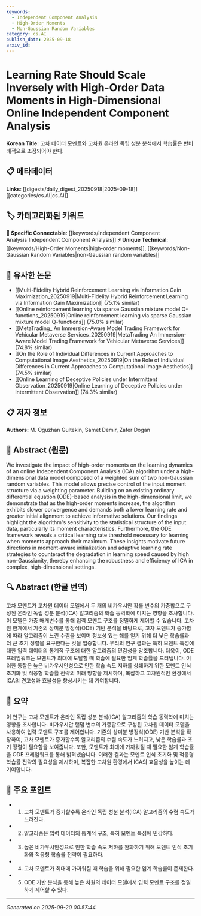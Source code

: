 ```yaml
---
keywords:
  - Independent Component Analysis
  - High-Order Moments
  - Non-Gaussian Random Variables
category: cs.AI
publish_date: 2025-09-18
arxiv_id:
---
```


<!-- KEYWORD_LINKING_METADATA:
{
  "processed_timestamp": "2025-09-22 22:22:09.112742",
  "vocabulary_version": "1.0",
  "selected_keywords": [
    "Independent Component Analysis",
    "High-Order Moments",
    "Non-Gaussian Random Variables"
  ],
  "rejected_keywords": [
    "Learning Rate"
  ],
  "similarity_scores": {
    "Independent Component Analysis": 0.78,
    "High-Order Moments": 0.72,
    "Non-Gaussian Random Variables": 0.7
  },
  "extraction_method": "AI_prompt_based",
  "budget_applied": true
}
-->

# Learning Rate Should Scale Inversely with High-Order Data Moments in High-Dimensional Online Independent Component Analysis

**Korean Title:** 고차 데이터 모멘트와 고차원 온라인 독립 성분 분석에서 학습률은 반비례적으로 조정되어야 한다.

## 📋 메타데이터

**Links**: [[digests/daily_digest_20250918|2025-09-18]]      [[categories/cs.AI|cs.AI]]

## 🏷️ 카테고리화된 키워드
**🔗 Specific Connectable**: [[keywords/Independent Component Analysis|Independent Component Analysis]]
**⚡ Unique Technical**: [[keywords/High-Order Moments|high-order moments]], [[keywords/Non-Gaussian Random Variables|non-Gaussian random variables]]

## 🔗 유사한 논문
- [[Multi-Fidelity Hybrid Reinforcement Learning via Information Gain Maximization_20250919|Multi-Fidelity Hybrid Reinforcement Learning via Information Gain Maximization]] (75.1% similar)
- [[Online reinforcement learning via sparse Gaussian mixture model Q-functions_20250919|Online reinforcement learning via sparse Gaussian mixture model Q-functions]] (75.0% similar)
- [[MetaTrading_ An Immersion-Aware Model Trading Framework for Vehicular Metaverse Services_20250919|MetaTrading An Immersion-Aware Model Trading Framework for Vehicular Metaverse Services]] (74.8% similar)
- [[On the Role of Individual Differences in Current Approaches to Computational Image Aesthetics_20250919|On the Role of Individual Differences in Current Approaches to Computational Image Aesthetics]] (74.5% similar)
- [[Online Learning of Deceptive Policies under Intermittent Observation_20250919|Online Learning of Deceptive Policies under Intermittent Observation]] (74.3% similar)

## 📋 저자 정보

**Authors:** M. Oguzhan Gultekin, Samet Demir, Zafer Dogan

## 📄 Abstract (원문)

We investigate the impact of high-order moments on the learning dynamics of
an online Independent Component Analysis (ICA) algorithm under a
high-dimensional data model composed of a weighted sum of two non-Gaussian
random variables. This model allows precise control of the input moment
structure via a weighting parameter. Building on an existing ordinary
differential equation (ODE)-based analysis in the high-dimensional limit, we
demonstrate that as the high-order moments increase, the algorithm exhibits
slower convergence and demands both a lower learning rate and greater initial
alignment to achieve informative solutions. Our findings highlight the
algorithm's sensitivity to the statistical structure of the input data,
particularly its moment characteristics. Furthermore, the ODE framework reveals
a critical learning rate threshold necessary for learning when moments approach
their maximum. These insights motivate future directions in moment-aware
initialization and adaptive learning rate strategies to counteract the
degradation in learning speed caused by high non-Gaussianity, thereby enhancing
the robustness and efficiency of ICA in complex, high-dimensional settings.

## 🔍 Abstract (한글 번역)

고차 모멘트가 고차원 데이터 모델에서 두 개의 비가우시안 확률 변수의 가중합으로 구성된 온라인 독립 성분 분석(ICA) 알고리즘의 학습 동력학에 미치는 영향을 조사합니다. 이 모델은 가중 매개변수를 통해 입력 모멘트 구조를 정밀하게 제어할 수 있습니다. 고차원 한계에서 기존의 상미분 방정식(ODE) 기반 분석을 바탕으로, 고차 모멘트가 증가함에 따라 알고리즘이 느린 수렴을 보이며 정보성 있는 해를 얻기 위해 더 낮은 학습률과 더 큰 초기 정렬을 요구한다는 것을 입증합니다. 우리의 연구 결과는 특히 모멘트 특성에 대한 입력 데이터의 통계적 구조에 대한 알고리즘의 민감성을 강조합니다. 더욱이, ODE 프레임워크는 모멘트가 최대에 도달할 때 학습에 필요한 임계 학습률을 드러냅니다. 이러한 통찰은 높은 비가우시안성으로 인한 학습 속도 저하를 상쇄하기 위한 모멘트 인식 초기화 및 적응형 학습률 전략의 미래 방향을 제시하며, 복잡하고 고차원적인 환경에서 ICA의 견고성과 효율성을 향상시키는 데 기여합니다.

## 📝 요약

이 연구는 고차 모멘트가 온라인 독립 성분 분석(ICA) 알고리즘의 학습 동력학에 미치는 영향을 조사합니다. 비가우시안 랜덤 변수의 가중합으로 구성된 고차원 데이터 모델을 사용하여 입력 모멘트 구조를 제어합니다. 기존의 상미분 방정식(ODE) 기반 분석을 확장하여, 고차 모멘트가 증가할수록 알고리즘의 수렴 속도가 느려지고, 낮은 학습률과 초기 정렬이 필요함을 보여줍니다. 또한, 모멘트가 최대에 가까워질 때 필요한 임계 학습률을 ODE 프레임워크를 통해 밝혀냈습니다. 이러한 결과는 모멘트 인식 초기화 및 적응형 학습률 전략의 필요성을 제시하며, 복잡한 고차원 환경에서 ICA의 효율성을 높이는 데 기여합니다.

## 🎯 주요 포인트

- 1. 고차 모멘트가 증가할수록 온라인 독립 성분 분석(ICA) 알고리즘의 수렴 속도가 느려진다.

- 2. 알고리즘은 입력 데이터의 통계적 구조, 특히 모멘트 특성에 민감하다.

- 3. 높은 비가우시안성으로 인한 학습 속도 저하를 완화하기 위해 모멘트 인식 초기화와 적응형 학습률 전략이 필요하다.

- 4. 고차 모멘트가 최대에 가까워질 때 학습을 위해 필요한 임계 학습률이 존재한다.

- 5. ODE 기반 분석을 통해 높은 차원의 데이터 모델에서 입력 모멘트 구조를 정밀하게 제어할 수 있다.

---

*Generated on 2025-09-20 00:57:44*